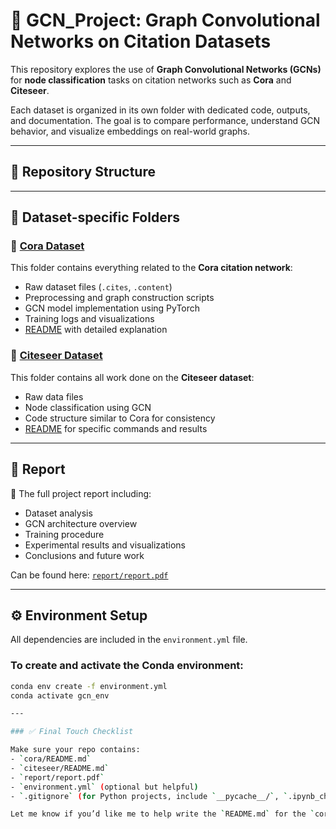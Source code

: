 # 📘 GCN_Project: Graph Convolutional Networks on Citation Datasets

This repository explores the use of **Graph Convolutional Networks (GCNs)** for **node classification** tasks on citation networks such as **Cora** and **Citeseer**.

Each dataset is organized in its own folder with dedicated code, outputs, and documentation. The goal is to compare performance, understand GCN behavior, and visualize embeddings on real-world graphs.

---

## 📂 Repository Structure


---

## 📁 Dataset-specific Folders

### 🔷 [Cora Dataset](./Cora%20Dataset)

This folder contains everything related to the **Cora citation network**:
- Raw dataset files (`.cites`, `.content`)
- Preprocessing and graph construction scripts
- GCN model implementation using PyTorch
- Training logs and visualizations
- [README](./Cora%20Dataset/README.md) with detailed explanation

### 🔶 [Citeseer Dataset](./Citeseer%20Dataset)

This folder contains all work done on the **Citeseer dataset**:
- Raw data files
- Node classification using GCN
- Code structure similar to Cora for consistency
- [README](./Citeseer%20Dataset/README.md) for specific commands and results

---

## 📑 Report

📄 The full project report including:
- Dataset analysis  
- GCN architecture overview  
- Training procedure  
- Experimental results and visualizations  
- Conclusions and future work  

Can be found here: [`report/report.pdf`](./Report.pdf)

---

## ⚙️ Environment Setup

All dependencies are included in the `environment.yml` file.

### To create and activate the Conda environment:
```bash
conda env create -f environment.yml
conda activate gcn_env

---

### ✅ Final Touch Checklist

Make sure your repo contains:
- `cora/README.md`
- `citeseer/README.md`
- `report/report.pdf`
- `environment.yml` (optional but helpful)
- `.gitignore` (for Python projects, include `__pycache__/`, `.ipynb_checkpoints/`, etc.)

Let me know if you’d like me to help write the `README.md` for the `cora/` or `citeseer/` folders too!
